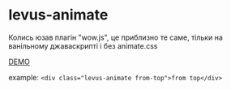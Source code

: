 
# levus-animate

Колись юзав плагін "wow.js", це приблизно те саме, тільки на ванільному джаваскрипті і без animate.css

[DEMO](https://lvivduncan.github.io/levus-animate/)

example: ```<div class="levus-animate from-top">from top</div>```